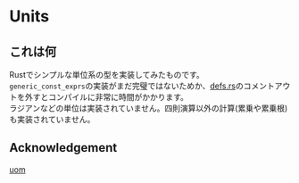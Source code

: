 # Units

## これは何

Rustでシンプルな単位系の型を実装してみたものです。  
`generic_const_exprs`の実装がまだ完璧ではないためか、[defs.rs](./src/defs.rs)のコメントアウトを外すとコンパイルに非常に時間がかかります。  
ラジアンなどの単位は実装されていません。四則演算以外の計算(累乗や累乗根)も実装されていません。  

## Acknowledgement

[uom](https://crates.io/crates/uom)
